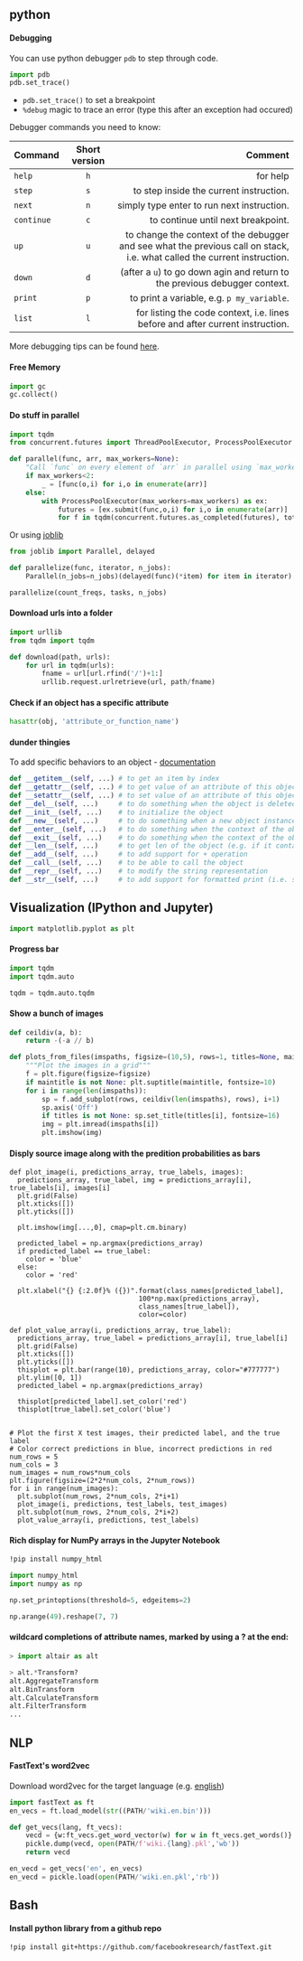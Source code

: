 ## python
#### Debugging
You can use python debugger `pdb` to step through code.
```python
import pdb
pdb.set_trace()
```
- `pdb.set_trace()` to set a breakpoint
- `%debug` magic to trace an error (type this after an exception had occured)

Debugger commands you need to know:

| Command        | Short version           | Comment  |
| ------------- |:-------------:| -----:|
| `help` | `h`| for help |
| `step` | `s`| to step inside the current instruction. |
| `next` | `n`| simply type enter to run next instruction. |
| `continue`| `c`| to continue until next breakpoint. |
| `up`   | `u`| to change the context of the debugger and see what the previous call on stack, i.e. what called the current instruction.|
| `down` | `d`| (after a `u`) to go down agin and return to the previous debugger context.|
| `print`| `p`| to print a variable, e.g. `p my_variable`.|
| `list` | `l`| for listing the code context, i.e. lines before and after current instruction.|

More debugging tips can be found [here](https://www.digitalocean.com/community/tutorials/how-to-use-the-python-debugger).

#### Free Memory
```python
import gc
gc.collect()
```

#### Do stuff in parallel
```python
import tqdm
from concurrent.futures import ThreadPoolExecutor, ProcessPoolExecutor

def parallel(func, arr, max_workers=None):
    "Call `func` on every element of `arr` in parallel using `max_workers`."
    if max_workers<2:
        _ = [func(o,i) for i,o in enumerate(arr)]
    else:
        with ProcessPoolExecutor(max_workers=max_workers) as ex:
            futures = [ex.submit(func,o,i) for i,o in enumerate(arr)]
            for f in tqdm(concurrent.futures.as_completed(futures), total=len(arr)): pass
```
Or using [joblib](https://joblib.readthedocs.io)
```python
from joblib import Parallel, delayed

def parallelize(func, iterator, n_jobs):
    Parallel(n_jobs=n_jobs)(delayed(func)(*item) for item in iterator)

parallelize(count_freqs, tasks, n_jobs)
```
#### Download urls into a folder
```python
import urllib
from tqdm import tqdm

def download(path, urls):
    for url in tqdm(urls):
        fname = url[url.rfind('/')+1:]
        urllib.request.urlretrieve(url, path/fname)
```
#### Check if an object has a specific attribute
```python
hasattr(obj, 'attribute_or_function_name')
```

#### __dunder__ thingies
To add specific behaviors to an object - [documentation](https://docs.python.org/3/reference/datamodel.html)
```python
def __getitem__(self, ...) # to get an item by index
def __getattr__(self, ...) # to get value of an attribute of this object
def __setattr__(self, ...) # to set value of an attribute of this object
def __del__(self, ...)     # to do something when the object is deleted (i.e. del(o))
def __init__(self, ...)    # to initialize the object
def __new__(self, ...)     # to do something when a new object instance is called
def __enter__(self, ...)   # to do something when the context of the object is entered (i.e. with o: )
def __exit__(self, ...)    # to do something when the context of the object is existed
def __len__(self, ...)     # to get len of the object (e.g. if it contains a collection)
def __add__(self, ...)     # to add support for + operation
def __call__(self, ...)    # to be able to call the object
def __repr__(self, ...)    # to modify the string representation
def __str__(self, ...)     # to add support for formatted print (i.e. str(o))
```

## Visualization (IPython and Jupyter)
```python
import matplotlib.pyplot as plt
```

#### Progress bar
```python
import tqdm
import tqdm.auto

tqdm = tqdm.auto.tqdm
```

#### Show a bunch of images
```python
def ceildiv(a, b):
    return -(-a // b)

def plots_from_files(imspaths, figsize=(10,5), rows=1, titles=None, maintitle=None):
    """Plot the images in a grid"""
    f = plt.figure(figsize=figsize)
    if maintitle is not None: plt.suptitle(maintitle, fontsize=10)
    for i in range(len(imspaths)):
        sp = f.add_subplot(rows, ceildiv(len(imspaths), rows), i+1)
        sp.axis('Off')
        if titles is not None: sp.set_title(titles[i], fontsize=16)
        img = plt.imread(imspaths[i])
        plt.imshow(img)
```

#### Disply source image along with the predition probabilities as bars
```
def plot_image(i, predictions_array, true_labels, images):
  predictions_array, true_label, img = predictions_array[i], true_labels[i], images[i]
  plt.grid(False)
  plt.xticks([])
  plt.yticks([])
  
  plt.imshow(img[...,0], cmap=plt.cm.binary)

  predicted_label = np.argmax(predictions_array)
  if predicted_label == true_label:
    color = 'blue'
  else:
    color = 'red'
  
  plt.xlabel("{} {:2.0f}% ({})".format(class_names[predicted_label],
                                100*np.max(predictions_array),
                                class_names[true_label]),
                                color=color)

def plot_value_array(i, predictions_array, true_label):
  predictions_array, true_label = predictions_array[i], true_label[i]
  plt.grid(False)
  plt.xticks([])
  plt.yticks([])
  thisplot = plt.bar(range(10), predictions_array, color="#777777")
  plt.ylim([0, 1]) 
  predicted_label = np.argmax(predictions_array)
 
  thisplot[predicted_label].set_color('red')
  thisplot[true_label].set_color('blue')


# Plot the first X test images, their predicted label, and the true label
# Color correct predictions in blue, incorrect predictions in red
num_rows = 5
num_cols = 3
num_images = num_rows*num_cols
plt.figure(figsize=(2*2*num_cols, 2*num_rows))
for i in range(num_images):
  plt.subplot(num_rows, 2*num_cols, 2*i+1)
  plot_image(i, predictions, test_labels, test_images)
  plt.subplot(num_rows, 2*num_cols, 2*i+2)
  plot_value_array(i, predictions, test_labels)
```

#### Rich display for NumPy arrays in the Jupyter Notebook
```bash
!pip install numpy_html
```
```python
import numpy_html
import numpy as np

np.set_printoptions(threshold=5, edgeitems=2)

np.arange(49).reshape(7, 7)
```

#### wildcard completions of attribute names, marked by using a ? at the end:
```python
> import altair as alt

> alt.*Transform?
alt.AggregateTransform
alt.BinTransform
alt.CalculateTransform
alt.FilterTransform
...
```

## NLP
#### FastText's word2vec
Download word2vec for the target language (e.g. [english](https://dl.fbaipublicfiles.com/fasttext/vectors-wiki/wiki.en.zip
))
```python
import fastText as ft
en_vecs = ft.load_model(str((PATH/'wiki.en.bin')))

def get_vecs(lang, ft_vecs):
    vecd = {w:ft_vecs.get_word_vector(w) for w in ft_vecs.get_words()}
    pickle.dump(vecd, open(PATH/f'wiki.{lang}.pkl','wb'))
    return vecd

en_vecd = get_vecs('en', en_vecs)
en_vecd = pickle.load(open(PATH/'wiki.en.pkl','rb'))
```

## Bash
#### Install python library from a github repo
```bash
!pip install git+https://github.com/facebookresearch/fastText.git
```
